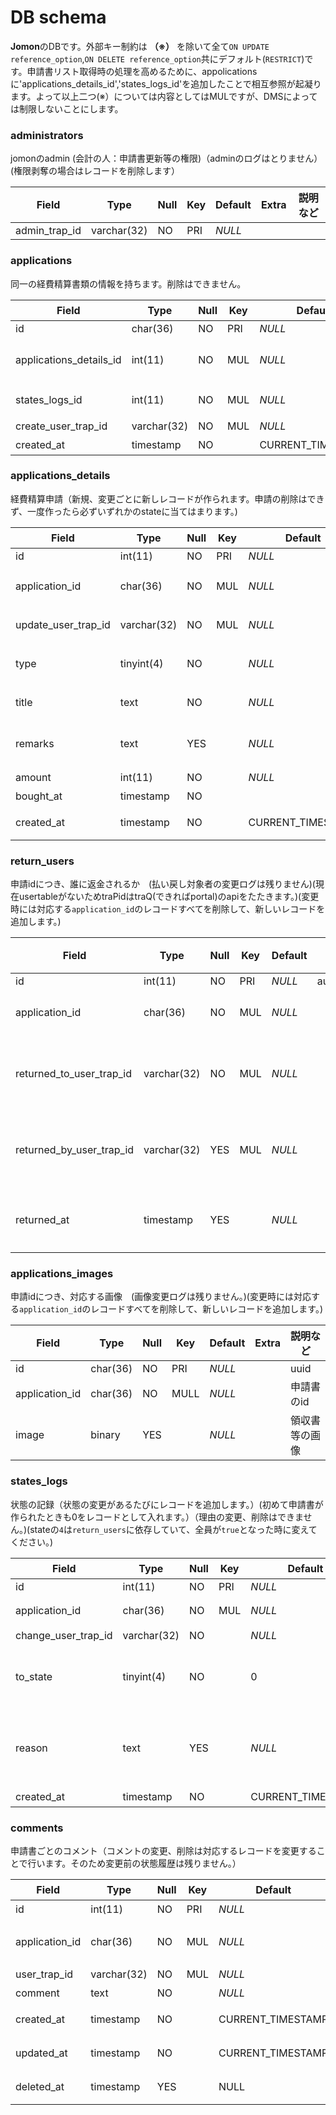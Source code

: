 # DB schema
**Jomon**のDBです。外部キー制約は **（※）** を除いて全て`ON UPDATE reference_option`,`ON DELETE reference_option`共にデフォルト(`RESTRICT`)です。申請書リスト取得時の処理を高めるために、appolicationsに'applications_details_id','states_logs_id'を追加したことで相互参照が起凝ります。よって以上二つ(※）については内容としてはMULですが、DMSによっては制限しないことにします。

### administrators

jomonのadmin (会計の人：申請書更新等の権限)（adminのログはとりません）(権限剥奪の場合はレコードを削除します）

| Field            | Type     | Null | Key | Default | Extra | 説明など |
| ---------------- | -------- | ---- | --- | ------- | ----- | -------- |
| admin_trap_id     | varchar(32) | NO   | PRI | _NULL_  |


### applications

同一の経費精算書類の情報を持ちます。削除はできません。

| Field            | Type       | Null | Key | Default           | Extra          | 説明など                                                                                                       |
| ---------------- | ---------- | ---- | --- | ----------------- | -------------- | -------------------------------------------------------------------------------------------------------------- |
| id          | char(36) | NO   | PRI | _NULL_  |  |uuid|
| applications_details_id          | int(11) | NO   | MUL | _NULL_  || 経費申請詳細の最新id**Parents:applications_details.id** **（※）** |
| states_logs_id          | int(11) | NO   | MUL | _NULL_  || 状態の最新id**Parents:states_logs.id**　**（※）**  |
| create_user_trap_id      | varchar(32) | NO   | MUL | _NULL_  |           | 申請者のtraPid |            
| created_at       | timestamp  | NO   |     | CURRENT_TIMESTAMP |       | 申請書が作成された日時 |

### applications_details

経費精算申請（新規、変更ごとに新しレコードが作られます。申請の削除はできず、一度作ったら必ずいずれかのstateに当てはまります。)

| Field            | Type       | Null | Key | Default           | Extra          | 説明など                                                                                                       |
| ---------------- | ---------- | ---- | --- | ----------------- | -------------- | -------------------------------------------------------------------------------------------------------------- |
| id          | int(11) | NO   | PRI | _NULL_  | auto_increment |
|application_id|char(36)|NO|MUL|_NULL_||経費精算申請ごとにつくid **parents:applications.id**|
| update_user_trap_id      | varchar(32) | NO   | MUL | _NULL_  |           | 変更者（初めは申請者）のtraPid |
| type             | tinyint(4)   | NO   |     | _NULL_            |                | どのタイプの申請か (0(Club), 1(Contest), 2(Event), 3(Public)) |
| title        | text      | NO  |     | _NULL_||        申請の目的、概要(大会名など) |
| remarks       | text      | YES  |     | _NULL_ |           |   備考（購入したものの概要、旅程、乗車区間など） |
| amount | int(11)    | NO  |     | _NULL_    |         |申請金額    |                     
| bought_at       | timestamp  | NO   |     |  |       | お金を使った日  |
| created_at       | timestamp  | NO   |     | CURRENT_TIMESTAMP |       | 申請書が作成（変更）された日時  |


### return_users

申請idにつき、誰に返金されるか　(払い戻し対象者の変更ログは残りません)(現在usertableがないためtraPidはtraQ(できればportal)のapiをたたきます。)(変更時には対応する`application_id`のレコードすべてを削除して、新しいレコードを追加します。)

| Field            | Type       | Null | Key | Default           | Extra          | 説明など                                                                                                       |
| ---------------- | ---------- | ---- | --- | ----------------- | -------------- | -------------------------------------------------------------------------------------------------------------- |
| id          | int(11) | NO   | PRI | _NULL_  |auto_increment|  |
| application_id          | char(36) | NO   | MUL | _NULL_  || 申請書のid |
| returned_to_user_trap_id      | varchar(32) | NO   | MUL | _NULL_  |           | 払い戻される人のtraPid |
| returned_by_user_trap_id      | varchar(32) | YES   | MUL | _NULL_  |           | お金を渡した人のtraPid |
| returned_at          | timestamp | YES   |  | _NULL_  | |払い戻された日  |


### applications_images

申請idにつき、対応する画像　(画像変更ログは残りません。)(変更時には対応する`application_id`のレコードすべてを削除して、新しいレコードを追加します。)

| Field            | Type       | Null | Key | Default           | Extra          | 説明など                                                                                                       |
| ---------------- | ---------- | ---- | --- | ----------------- | -------------- | -------------------------------------------------------------------------------------------------------------- |
| id          |char(36) | NO   | PRI | _NULL_  || uuid |
| application_id          | char(36) | NO   | MULL | _NULL_  || 申請書のid |
| image | binary | YES   |     |_NULL_       |       | 領収書等の画像   |

### states_logs

状態の記録（状態の変更があるたびにレコードを追加します。）(初めて申請書が作られたときも0をレコードとして入れます。）（理由の変更、削除はできません。)(stateの`4`は`return_users`に依存していて、全員が`true`となった時に変えてください。)

| Field            | Type       | Null | Key | Default           | Extra          | 説明など                                                                                                       |
| ---------------- | ---------- | ---- | --- | ----------------- | -------------- | -------------------------------------------------------------------------------------------------------------- |
| id          | int(11) | NO   | PRI | _NULL_  |auto_increment|  |
| application_id          | char(36) | NO   | MUL | _NULL_  || 申請書のid **parents:applications.id**|
| change_user_trap_id      | varchar(32) | NO   |  | _NULL_  |           | 状態を変えた人のtraPid |
| to_state     | tinyint(4) | NO   |     | 0                 |                | どの状態へ変えたか (0(申請済み) ,1(却下),2(要修正),3(許可済み),4(返金済み))                                                                                 |
| reason     |text | YES  |     | _NULL_                 |                | 状態を変えたとき状態の変え方によってコメントをつけられたり付けられなかったりします。（swagger参照) |
| created_at       | timestamp  | NO   |     | CURRENT_TIMESTAMP |                | 状態が更新された日時                                                                                                  |



### comments

申請書ごとのコメント（コメントの変更、削除は対応するレコードを変更することで行います。そのため変更前の状態履歴は残りません。）

| Field            | Type      | Null | Key | Default           | Extra          | 説明など                                            |
| ---------------- | --------- | ---- | --- | ----------------- | -------------- | --------------------------------------------------- |
| id      | int(11)   | NO   | PRI | _NULL_            | auto_increment | コメントIＤ |
| application_id | char(36)  | NO   | MUL | _NULL_            |                | どの申請書へのコメントか **Parents:applications.id**                          |
| user_trap_id      | varchar(32)  | NO  | MUL | _NULL_            |                | コメントした人の traPID                                     |
| comment       |  text    | NO  |     | _NULL_            |       |コメント内容そのもの                                       |
| created_at     | timestamp | NO   |     | CURRENT_TIMESTAMP |                | コメントが作成された日時                                                                                              |
| updated_at     | timestamp |  NO  |     | CURRENT_TIMESTAMP |    on update CURRENT_TIMESTAMP            | コメントが更新された日時                                                                                              | 
| deleted_at     | timestamp |  YES  |     | NULL |                | コメントが削除された日時                                                                                              |
